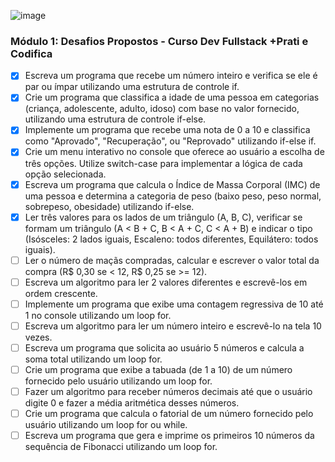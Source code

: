 ![image](https://github.com/user-attachments/assets/ecc46064-7188-4453-b363-b407e7bcef41)

### Módulo 1: Desafios Propostos - Curso Dev Fullstack +Prati e Codifica
- [x] Escreva um programa que recebe um número inteiro e verifica se ele é par ou ímpar utilizando uma estrutura de controle if.
- [x] Crie um programa que classifica a idade de uma pessoa em categorias (criança, adolescente, adulto, idoso) com base no valor fornecido, utilizando uma estrutura de controle if-else.
- [x] Implemente um programa que recebe uma nota de 0 a 10 e classifica como "Aprovado", "Recuperação", ou "Reprovado" utilizando if-else if.
- [x] Crie um menu interativo no console que oferece ao usuário a escolha de três opções. Utilize switch-case para implementar a lógica de cada opção selecionada.
- [x] Escreva um programa que calcula o Índice de Massa Corporal (IMC) de uma pessoa e determina a categoria de peso (baixo peso, peso normal, sobrepeso, obesidade) utilizando if-else.
- [x] Ler três valores para os lados de um triângulo (A, B, C), verificar se formam um triângulo (A < B + C, B < A + C, C < A + B) e indicar o tipo (Isósceles: 2 lados iguais, Escaleno: todos diferentes, Equilátero: todos iguais).
- [ ] Ler o número de maçãs compradas, calcular e escrever o valor total da compra (R$ 0,30 se < 12, R$ 0,25 se >= 12).
- [ ] Escreva um algoritmo para ler 2 valores diferentes e escrevê-los em ordem crescente.
- [ ] Implemente um programa que exibe uma contagem regressiva de 10 até 1 no console utilizando um loop for.
- [ ] Escreva um algoritmo para ler um número inteiro e escrevê-lo na tela 10 vezes.
- [ ] Escreva um programa que solicita ao usuário 5 números e calcula a soma total utilizando um loop for.
- [ ] Crie um programa que exibe a tabuada (de 1 a 10) de um número fornecido pelo usuário utilizando um loop for.
- [ ] Fazer um algoritmo para receber números decimais até que o usuário digite 0 e fazer a média aritmética desses números.
- [ ] Crie um programa que calcula o fatorial de um número fornecido pelo usuário utilizando um loop for ou while.
- [ ] Escreva um programa que gera e imprime os primeiros 10 números da sequência de Fibonacci utilizando um loop for.
